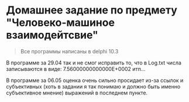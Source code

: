 # Домашнее задание по предмету "Человеко-машиное взаимодейтсвие"
> Все программы написаны в delphi 10.3

В программе за 29.04 так и не смог исправить то, что в Log.txt числа записываются в виде: 7.56000000000000E+0002 итп...

В программе за 06.05 оценка очень сильно просидает из-за ссылок и субъективных (хоть в задании я так понимаю и должно быть именно субъективное мнение) выражений в последнем пункте.
